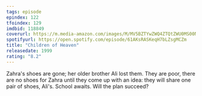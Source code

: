 ```yaml
---
tags: episode
epindex: 122
tfoindex: 129
imdbid: 118849
coverurl: https://m.media-amazon.com/images/M/MV5BZTYwZWQ4ZTQtZWU0MS00N2YwLWEzMDItZWFkZWY0MWVjODVhXkEyXkFqcGdeQXVyNjU0OTQ0OTY@._V1_SX202_CR0,0,202,300_.jpg
spotifyurl: https://open.spotify.com/episode/61AKsRASKeqH7bLZsgMCZm
title: "Children of Heaven"
releasedate: 1999
rating: "8.2"
---
```


Zahra's shoes are gone; her older brother Ali lost them. They are poor, there are no shoes for Zahra until they come up with an idea: they will share one pair of shoes, Ali's. School awaits. Will the plan succeed?